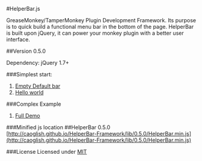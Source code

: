 #HelperBar.js

GreaseMonkey/TamperMonkey Plugin Development Framework. Its purpose is to quick build a functional menu bar in the bottom of the page. HelperBar is built upon jQuery, it can power your monkey plugin with a better user interface.

##Version 0.5.0


Dependency:
jQuery 1.7+

###Simplest start:
1. [Empty Default bar](http://jsfiddle.net/caoglish/ZRM3y/)
1. [Hello world](http://jsfiddle.net/caoglish/ZRM3y/1/)

###Complex Example
1. [Full Demo](http://jsfiddle.net/caoglish/8aqdn/)


###Minified js location
##HelperBar 0.5.0
[http://caoglish.github.io/HelperBar-Framework/lib/0.5.0/HelperBar.min.js](http://caoglish.github.io/HelperBar-Framework/lib/0.5.0/HelperBar.min.js)


###License
Licensed under [MIT](http://opensource.org/licenses/mit-license.php)






